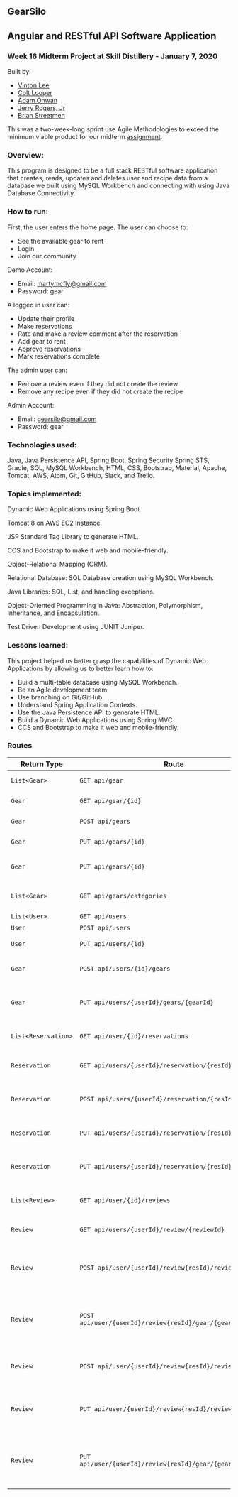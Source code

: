 ## GearSilo

## Angular and RESTful API Software Application

### Week 16 Midterm Project at Skill Distillery - January 7, 2020

Built by:
* [Vinton Lee](https://github.com/vintonl)
* [Colt Looper](https://github.com/calooper)
* [Adam Onwan](https://github.com/AdamOnwan)
* [Jerry Rogers, Jr](https://github.com/jerryrogersjr)
* [Brian Streetmen](https://github.com/Briman-Jag)


This was a two-week-long sprint use Agile Methodologies to exceed the minimum viable product for our midterm  [assignment](https://github.com/calooper/FinalProject/blob/master/Assignment.md).

### Overview:

This program is designed to be a full stack RESTful software application that creates, reads, updates and deletes user and recipe data from a database we built using MySQL Workbench and connecting with using Java Database Connectivity.

### How to run:

First, the user enters the home page. The user can choose to:
* See the available gear to rent
* Login
* Join our community

Demo Account:
* Email: martymcfly@gmail.com
* Password: gear

A logged in user can:
* Update their profile
* Make reservations
* Rate and make a review comment after the reservation
* Add gear to rent
* Approve reservations
* Mark reservations complete

The admin user can:
* Remove a review even if they did not create the review
* Remove any recipe even if they did not create the recipe

Admin Account:
* Email: gearsilo@gmail.com
* Password: gear

### Technologies used:

Java, Java Persistence API, Spring Boot, Spring Security Spring STS, Gradle, SQL, MySQL Workbench, HTML, CSS, Bootstrap, Material,  Apache, Tomcat, AWS, Atom, Git, GitHub, Slack, and Trello.

### Topics implemented:

Dynamic Web Applications using Spring Boot.

Tomcat 8 on AWS EC2 Instance.

JSP Standard Tag Library to generate HTML.

CCS and Bootstrap to make it web and mobile-friendly.

Object-Relational Mapping (ORM).

Relational Database: SQL Database creation using MySQL Workbench.

Java Libraries: SQL, List, and handling exceptions.

Object-Oriented Programming in Java: Abstraction, Polymorphism, Inheritance, and Encapsulation.

Test Driven Development using JUNIT Juniper.

### Lessons learned:

This project helped us better grasp the capabilities of Dynamic Web Applications by allowing us to better learn how to:
* Build a multi-table database using MySQL Workbench.
* Be an Agile development team
* Use branching on Git/GitHub
* Understand Spring Application Contexts.
* Use the Java Persistence API to generate HTML.
* Build a Dynamic Web Applications using Spring MVC.
* CCS and Bootstrap to make it web and mobile-friendly.

### Routes

| Return Type         | Route                                                       | Functionality                                                    |
| ------------------- | ----------------------------------------------------------- | ---------------------------------------------------------------- |
| `List<Gear>`        | `GET api/gear`                                              | Get all gear items                                               |
| `Gear`              | `GET api/gear/{id}`                                         | Get one gear by id                                               |
| `Gear`              | `POST api/gears`                                            | Create gear item                                                 |
| `Gear`              | `PUT api/gears/{id}`                                        | Update gear item by id                                           |
| `Gear`              | `PUT api/gears/{id}`                                        | Deactivate gear item by id                                       |
| `List<Gear>`        | `GET api/gears/categories`                                  | Get all category of gear                                         |
| `List<User>`        | `GET api/users`                                             | Get all users                                                    |
| `User`              | `POST api/users`                                            | Create user                                                      |
| `User`              | `PUT api/users/{id}`                                        | Update a user by id                                              |
| `Gear`              | `POST api/users/{id}/gears`                                 | Create beverage for user by id                                   |
| `Gear`              | `PUT api/users/{userId}/gears/{gearId}`                     | Deactivate gear item by user id and gear item id                 |
| `List<Reservation>` | `GET api/user/{id}/reservations`                            | Get all reservations by user id                                  |
| `Reservation`       | `GET api/users/{userId}/reservation/{resId}`                | Get a reservation by user id                                     |
| `Reservation`       | `POST api/users/{userId}/reservation/{resId}`               | Create a reservation by user id and res id                       |
| `Reservation`       | `PUT api/users/{userId}/reservation/{resId}`                | Update a reservation by user id                                  |
| `Reservation`       | `PUT api/users/{userId}/reservation/{resId}`                | Deactivate a reservation by user id and res id                   |
| `List<Review>`      | `GET api/user/{id}/reviews`                                 | Get all reviews by user id                                       |
| `Review`            | `GET api/users/{userId}/review/{reviewId}`                  | Get a review by user id and review id                            |
| `Review`            | `POST api/user/{userId}/review{resId}/review`               | Create a review for user using id from user and review           |
| `Review`            | `POST api/user/{userId}/review{resId}/gear/{gearId}/review` | Create a review for gear using id from user, review, and gear    |
| `Review`            | `POST api/user/{userId}/review{resId}/review`               | Create a review using user and review id                         |
| `Review`            | `PUT api/user/{userId}/review{resId}/review`                | Deactivate a review of user using id from user and review        |
| `Review`            | `PUT api/user/{userId}/review{resId}/gear/{gearId}/review`  | Deactivate a review of gear using id from user, review, and gear |
